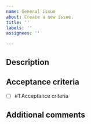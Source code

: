 ```yaml
---
name: General issue
about: Create a new issue.
title: ''
labels: ''
assignees: ''

---
```


## Description

## Acceptance criteria
- [ ] #1 Acceptance criteria

## Additional comments